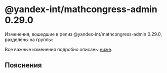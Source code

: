 # @yandex-int/mathcongress-admin 0.29.0

<!-- ЧЕЛОВЕЧЕСКОЕ ВСТУПЛЕНИЕ -->

Изменения, вошедшие в релиз @yandex-int/mathcongress-admin 0.29.0, разделены на группы:

Все важные изменения подробно описаны [ниже](#Пояснения).

## Пояснения

